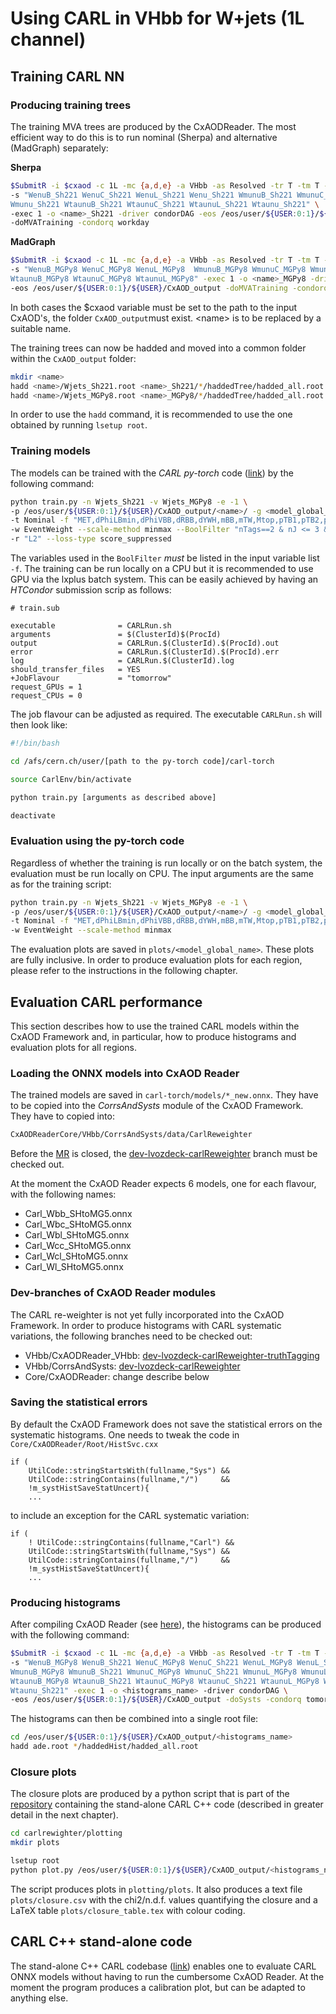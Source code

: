 # Using CARL in VHbb for W+jets (1L channel)

## Training CARL NN

### Producing training trees
The training MVA trees are produced by the CxAODReader. The most efficient way to do this is to run nominal (Sherpa) and alternative (MadGraph) separately:

**Sherpa**

```bash
$SubmitR -i $cxaod -c 1L -mc {a,d,e} -a VHbb -as Resolved -tr T -tm T -v 33-05 \
-s "WenuB_Sh221 WenuC_Sh221 WenuL_Sh221 Wenu_Sh221 WmunuB_Sh221 WmunuC_Sh221 WmunuL_Sh221 \
Wmunu_Sh221 WtaunuB_Sh221 WtaunuC_Sh221 WtaunuL_Sh221 Wtaunu_Sh221" \
-exec 1 -o <name>_Sh221 -driver condorDAG -eos /eos/user/${USER:0:1}/${USER}/CxAOD_output \
-doMVATraining -condorq workday
```

**MadGraph**

```bash
$SubmitR -i $cxaod -c 1L -mc {a,d,e} -a VHbb -as Resolved -tr T -tm T -v 33-05 \
-s "WenuB_MGPy8 WenuC_MGPy8 WenuL_MGPy8  WmunuB_MGPy8 WmunuC_MGPy8 WmunuL_MGPy8 \
WtaunuB_MGPy8 WtaunuC_MGPy8 WtaunuL_MGPy8" -exec 1 -o <name>_MGPy8 -driver condorDAG \
-eos /eos/user/${USER:0:1}/${USER}/CxAOD_output -doMVATraining -condorq workday
```

In both cases the $cxaod variable must be set to the path to the input CxAOD's, the folder `CxAOD_output`must exist. \<name> is to be replaced by a suitable name.

The training trees can now be hadded and moved into a common folder within the `CxAOD_output` folder:

```bash
mkdir <name>
hadd <name>/Wjets_Sh221.root <name>_Sh221/*/haddedTree/hadded_all.root
hadd <name>/Wjets_MGPy8.root <name>_MGPy8/*/haddedTree/hadded_all.root
```
In order to use the `hadd` command, it is recommended to use the one obtained by running `lsetup root`.

### Training models

The models can be trained with the *CARL py-torch* code ([link](https://github.com/sjiggins/carl-torch)) by the following command:

```bash
python train.py -n Wjets_Sh221 -v Wjets_MGPy8 -e -1 \
-p /eos/user/${USER:0:1}/${USER}/CxAOD_output/<name>/ -g <model_global_name> \
-t Nominal -f "MET,dPhiLBmin,dPhiVBB,dRBB,dYWH,mBB,mTW,Mtop,pTB1,pTB2,pTV,nTags,nJ,FlavourLabel" \
-w EventWeight --scale-method minmax --BoolFilter "nTags==2 & nJ <= 3 & FlavourLabel==2" \
-r "L2" --loss-type score_suppressed
```
The variables used in the `BoolFilter` *must* be listed in the input variable list `-f`. The training can be run locally on a CPU but it is recommended to use GPU via the lxplus batch system. This can be easily achieved by having an *HTCondor* submission scrip as follows:

```
# train.sub

executable              = CARLRun.sh
arguments               = $(ClusterId)$(ProcId)
output                  = CARLRun.$(ClusterId).$(ProcId).out
error                   = CARLRun.$(ClusterId).$(ProcId).err
log                     = CARLRun.$(ClusterId).log
should_transfer_files   = YES
+JobFlavour             = "tomorrow"
request_GPUs = 1
request_CPUs = 0
```
The job flavour can be adjusted as required. The executable `CARLRun.sh` will then look like:

```bash
#!/bin/bash

cd /afs/cern.ch/user/[path to the py-torch code]/carl-torch

source CarlEnv/bin/activate

python train.py [arguments as described above]

deactivate

```

### Evaluation using the py-torch code

Regardless of whether the training is run locally or on the batch system, the evaluation must be run locally on CPU. The input arguments are the same as for the training script:

```bash
python train.py -n Wjets_Sh221 -v Wjets_MGPy8 -e -1 \
-p /eos/user/${USER:0:1}/${USER}/CxAOD_output/<name>/ -g <model_global_name> \
-t Nominal -f "MET,dPhiLBmin,dPhiVBB,dRBB,dYWH,mBB,mTW,Mtop,pTB1,pTB2,pTV,nTags,nJ,FlavourLabel" \
-w EventWeight --scale-method minmax
```
The evaluation plots are saved in `plots/<model_global_name>`. These plots are fully inclusive. In order to produce evaluation plots for each region, please refer to the instructions in the following chapter.
## Evaluation CARL performance
This section describes how to use the trained CARL models within the CxAOD Framework and, in particular, how to produce histograms and evaluation plots for all regions.

### Loading the ONNX models into CxAOD Reader
The trained models are saved in `carl-torch/models/*_new.onnx`. They have to be copied into the *CorrsAndSysts* module of the CxAOD Framework. They have to copied into:

```bash
CxAODReaderCore/VHbb/CorrsAndSysts/data/CarlReweighter
```
Before the [MR](https://gitlab.cern.ch/CxAODFramework/CorrsAndSysts/-/tree/dev-lvozdeck-carlReweighter) is closed, the [dev-lvozdeck-carlReweighter](https://gitlab.cern.ch/CxAODFramework/CorrsAndSysts/-/tree/dev-lvozdeck-carlReweighter) branch must be checked out.

At the moment the CxAOD Reader expects 6 models, one for each flavour, with the following names:

* Carl\_Wbb\_SHtoMG5.onnx
* Carl\_Wbc\_SHtoMG5.onnx
* Carl\_Wbl\_SHtoMG5.onnx
* Carl\_Wcc\_SHtoMG5.onnx
* Carl\_Wcl\_SHtoMG5.onnx
* Carl\_Wl\_SHtoMG5.onnx

### Dev-branches of CxAOD Reader modules
The CARL re-weighter is not yet fully incorporated into the CxAOD Framework. In order to produce histograms with CARL systematic variations, the following branches need to be checked out:

* VHbb/CxAODReader_VHbb: [dev-lvozdeck-carlReweighter-truthTagging](https://gitlab.cern.ch/CxAODFramework/CxAODReader_VHbb/-/tree/dev-lvozdeck-carlReweighter-truthTagging)
* VHbb/CorrsAndSysts: [dev-lvozdeck-carlReweighter](https://gitlab.cern.ch/CxAODFramework/CorrsAndSysts/-/tree/dev-lvozdeck-carlReweighter)
* Core/CxAODReader: change describe below

### Saving the statistical errors

By default the CxAOD Framework does not save the statistical errors on the systematic histograms. One needs to tweak the code in `Core/CxAODReader/Root/HistSvc.cxx`

```
if (
    UtilCode::stringStartsWith(fullname,"Sys") && 
    UtilCode::stringContains(fullname,"/")     && 
    !m_systHistSaveStatUncert){
    ...
```

to include an exception for the CARL systematic variation:

```
if (
	! UtilCode::stringContains(fullname,"Carl") &&
    UtilCode::stringStartsWith(fullname,"Sys") && 
    UtilCode::stringContains(fullname,"/")     && 
    !m_systHistSaveStatUncert){
    ...
```

### Producing histograms

After compiling CxAOD Reader (see [here](https://gitlab.cern.ch/CxAODFramework/CxAODReaderCore/-/blob/master/README.md)), the histograms can be produced with the following command:

```bash
$SubmitR -i $cxaod -c 1L -mc {a,d,e} -a VHbb -as Resolved -tr T -tm T -v 33-05 \
-s "WenuB_MGPy8 WenuB_Sh221 WenuC_MGPy8 WenuC_Sh221 WenuL_MGPy8 WenuL_Sh221 Wenu_Sh221 \
WmunuB_MGPy8 WmunuB_Sh221 WmunuC_MGPy8 WmunuC_Sh221 WmunuL_MGPy8 WmunuL_Sh221 Wmunu_Sh221 \
WtaunuB_MGPy8 WtaunuB_Sh221 WtaunuC_MGPy8 WtaunuC_Sh221 WtaunuL_MGPy8 WtaunuL_Sh221 \
Wtaunu_Sh221" -exec 1 -o <histograms_name> -driver condorDAG \
-eos /eos/user/${USER:0:1}/${USER}/CxAOD_output -doSysts -condorq tomorrow -histlvl 1
```
The histograms can then be combined into a single root file:

```bash
cd /eos/user/${USER:0:1}/${USER}/CxAOD_output/<histograms_name>
hadd ade.root */haddedHist/hadded_all.root
```

### Closure plots

The closure plots are produced by a python script that is part of the [repository](https://gitlab.cern.ch/lvozdeck/carlrewighter) containing the stand-alone CARL C++ code (described in greater detail in the next chapter).

```bash
cd carlrewighter/plotting
mkdir plots

lsetup root
python plot.py /eos/user/${USER:0:1}/${USER}/CxAOD_output/<histograms_name>/ade.root
```
The script produces plots in `plotting/plots`. It also produces a text file `plots/closure.csv` with the chi2/n.d.f. values quantifying the closure and a LaTeX table `plots/closure_table.tex` with colour coding.

## CARL C++ stand-alone code
The stand-alone C++ CARL codebase ([link](https://gitlab.cern.ch/lvozdeck/carlrewighter)) enables one to evaluate CARL ONNX models without having to run the cumbersome CxAOD Reader. At the moment the program produces a calibration plot, but can be adapted to anything else.